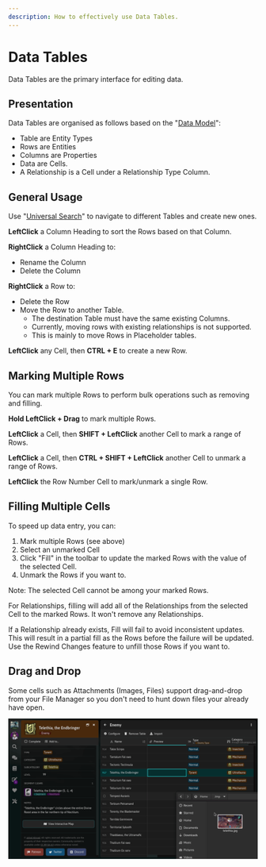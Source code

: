 ```yaml
---
description: How to effectively use Data Tables.
---
```


# Data Tables

Data Tables are the primary interface for editing data.

## Presentation

Data Tables are organised as follows based on the "[Data Model](data-model/)":

* Table are Entity Types
* Rows are Entities
* Columns are Properties
* Data are Cells.
* A Relationship is a Cell under a Relationship Type Column.

## General Usage

Use "[Universal Search](../navigation/universal-search.md)" to navigate to different Tables and create new ones.

**LeftClick** a Column Heading to sort the Rows based on that Column.

**RightClick** a Column Heading to:

* Rename the Column
* Delete the Column

**RightClick** a Row to:

* Delete the Row
* Move the Row to another Table.
  * The destination Table must have the same existing Columns.
  * Currently, moving rows with existing relationships is not supported.
  * This is mainly to move Rows in Placeholder tables.

**LeftClick** any Cell, then **CTRL + E** to create a new Row.

## Marking Multiple Rows

You can mark multiple Rows to perform bulk operations such as removing and filling.

**Hold LeftClick + Drag** to mark multiple Rows.

**LeftClick** a Cell, then **SHIFT + LeftClick** another Cell to mark a range of Rows.

**LeftClick** a Cell, then **CTRL + SHIFT + LeftClick** another Cell to unmark a range of Rows.

**LeftClick** the Row Number Cell to mark/unmark a single Row.

## Filling Multiple Cells

To speed up data entry, you can:

1. Mark multiple Rows \(see above\)
2. Select an unmarked Cell
3. Click "Fill" in the toolbar to update the marked Rows with the value of the selected Cell.
4. Unmark the Rows if you want to.

Note: The selected Cell cannot be among your marked Rows.

For Relationships, filling will add all of the Relationships from the selected Cell to the marked Rows. It won't remove any Relationships.

If a Relationship already exists, Fill will fail to avoid inconsistent updates. This will result in a partial fill as the Rows before the failure will be updated. Use the Rewind Changes feature to unfill those Rows if you want to.

## Drag and Drop

Some cells such as Attachments \(Images, Files\) support drag-and-drop from your File Manager so you don't need to hunt down files your already have open.

![Adding a Preview Image using Drag and Drop.](../.gitbook/assets/draganddrop.gif)

